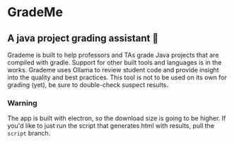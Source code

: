 # GradeMe
## A java project grading assistant 💯

Grademe is built to help professors and TAs grade Java projects that are compiled with gradle. Support for other built tools and languages is in the works.
Grademe uses Ollama to review student code and provide insight into the quality and best practices.
This tool is not to be used on its own for grading (yet), be sure to double-check suspect results.

### Warning
The app is built with electron, so the download size is going to be higher. If you'd like to just run the script that generates html with results, pull the ```script``` branch.



